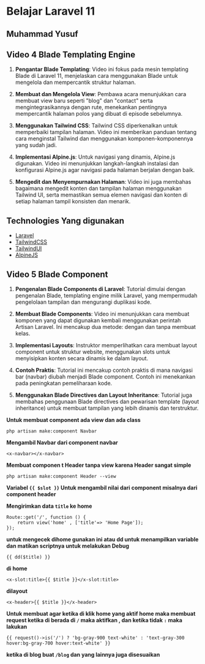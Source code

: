 # Belajar Laravel 11 
## Muhammad Yusuf

## **Video 4 Blade Templating Engine**
1. **Pengantar Blade Templating**: Video ini fokus pada mesin templating Blade di Laravel 11, menjelaskan cara menggunakan Blade untuk mengelola dan mempercantik struktur halaman.

2. **Membuat dan Mengelola View**: Pembawa acara menunjukkan cara membuat view baru seperti "blog" dan "contact" serta mengintegrasikannya dengan rute, menekankan pentingnya mempercantik halaman polos yang dibuat di episode sebelumnya.

3. **Menggunakan Tailwind CSS**: Tailwind CSS diperkenalkan untuk memperbaiki tampilan halaman. Video ini memberikan panduan tentang cara menginstal Tailwind dan menggunakan komponen-komponennya yang sudah jadi.

4. **Implementasi Alpine.js**: Untuk navigasi yang dinamis, Alpine.js digunakan. Video ini menunjukkan langkah-langkah instalasi dan konfigurasi Alpine.js agar navigasi pada halaman berjalan dengan baik.

5. **Mengedit dan Menyempurnakan Halaman**: Video ini juga membahas bagaimana mengedit konten dan tampilan halaman menggunakan Tailwind UI, serta memastikan semua elemen navigasi dan konten di setiap halaman tampil konsisten dan menarik.

## Technologies Yang digunakan

- [Laravel](https://laravel.com/)
- [TailwindCSS](https://tailwindcss.com/)
- [TailwindUI](https://tailwindui.com/)
- [AlpineJS](https://alpinejs.dev/)

## Video 5 Blade Component
1. **Pengenalan Blade Components di Laravel**: Tutorial dimulai dengan pengenalan Blade, templating engine milik Laravel, yang mempermudah pengelolaan tampilan dan mengurangi duplikasi kode.

2. **Membuat Blade Components**: Video ini menunjukkan cara membuat komponen yang dapat digunakan kembali menggunakan perintah Artisan Laravel. Ini mencakup dua metode: dengan dan tanpa membuat kelas.

3. **Implementasi Layouts**: Instruktor memperlihatkan cara membuat layout component untuk struktur website, menggunakan slots untuk menyisipkan konten secara dinamis ke dalam layout.

4. **Contoh Praktis**: Tutorial ini mencakup contoh praktis di mana navigasi bar (navbar) diubah menjadi Blade component. Contoh ini menekankan pada peningkatan pemeliharaan kode.

5. **Menggunakan Blade Directives dan Layout Inheritance**: Tutorial juga membahas penggunaan Blade directives dan pewarisan template (layout inheritance) untuk membuat tampilan yang lebih dinamis dan terstruktur.

**Untuk membuat component ada view dan ada class**

```
php artisan make:component Navbar
```
**Mengambil Navbar dari component navbar**

```
<x-navbar></x-navbar>
```

**Membuat componen t Header tanpa view karena Header sangat simple**

```
php artisan make:component Header --view
```
**Variabel ```{{ $slot }}``` Untuk mengambil nilai dari component misalnya dari component header**

**Mengirimkan data  ```title``` ke home**
```
Route::get('/', function () {
    return view('home' , ['title'=> 'Home Page']);
});
```
**untuk mengecek dihome gunakan ini atau dd untuk menampilkan variable dan matikan scriptnya untuk melakukan Debug**
```
{{ dd($title) }}
```
**di home**
```
<x-slot:title>{{ $title }}</x-slot:title>
```
**dilayout**
```
<x-header>{{ $title }}</x-header>
```

**Untuk membuat agar ketika di klik home yang aktif home maka membuat request ketika di berada di ```/``` maka aktifkan , dan ketika tidak ``` : ``` maka lakukan**

```
{{ request()->is('/') ? 'bg-gray-900 text-white' : 'text-gray-300 hover:bg-gray-700 hover:text-white' }}
```
**ketika di blog buat ```/blog``` dan yang lainnya juga disesuaikan**









